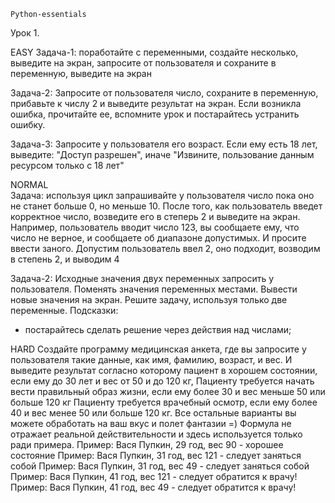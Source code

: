     Python-essentials

Урок 1.

EASY
Задача-1: поработайте с переменными, создайте несколько,
выведите на экран, запросите от пользователя и сохраните в переменную, выведите на экран

Задача-2: Запросите от пользователя число, сохраните в переменную,
прибавьте к числу 2 и выведите результат на экран.
Если возникла ошибка, прочитайте ее, вспомните урок и постарайтесь устранить ошибку.

Задача-3: Запросите у пользователя его возраст.
Если ему есть 18 лет, выведите: "Доступ разрешен",
иначе "Извините, пользование данным ресурсом только с 18 лет"


NORMAL  
Задача: используя цикл запрашивайте у пользователя число пока оно не станет больше 0, но меньше 10.
После того, как пользователь введет корректное число, возведите его в степерь 2 и выведите на экран.
Например, пользователь вводит число 123, вы сообщаете ему, что число не верное,
и сообщаете об диапазоне допустимых. И просите ввести заного.
Допустим пользователь ввел 2, оно подходит, возводим в степень 2, и выводим 4

Задача-2: Исходные значения двух переменных запросить у пользователя.
Поменять значения переменных местами. Вывести новые значения на экран.
Решите задачу, используя только две переменные.
Подсказки:
* постарайтесь сделать решение через действия над числами;


HARD
Создайте программу медицинская анкета, где вы запросите у пользователя такие данные, как имя, фамилию, возраст, и вес.
И выведите результат согласно которому пациент в хорошем состоянии, если ему до 30 лет и вес от 50 и до 120 кг,
Пациенту требуется начать вести правильный образ жизни, если ему более 30 и вес меньше 50 или больше 120 кг
Пациенту требуется врачебный осмотр, если ему более 40 и вес менее 50 или больше 120 кг.
Все остальные варианты вы можете обработать на ваш вкус и полет фантазии =)
Формула не отражает реальной действительности и здесь используется только ради примера.
Пример: Вася Пупкин, 29 год, вес 90 - хорошее состояние
Пример: Вася Пупкин, 31 год, вес 121 - следует заняться собой
Пример: Вася Пупкин, 31 год, вес 49 - следует заняться собой
Пример: Вася Пупкин, 41 год, вес 121 - следует обратится к врачу!
Пример: Вася Пупкин, 41 год, вес 49 - следует обратится к врачу!

